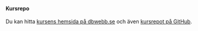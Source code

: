 #### Kursrepo

Du kan hitta [kursens hemsida på dbwebb.se](https://dbwebb.se/kurser/ramverk1-v2) och även [kursrepot på GitHub](https://github.com/dbwebb-se/ramverk1).
